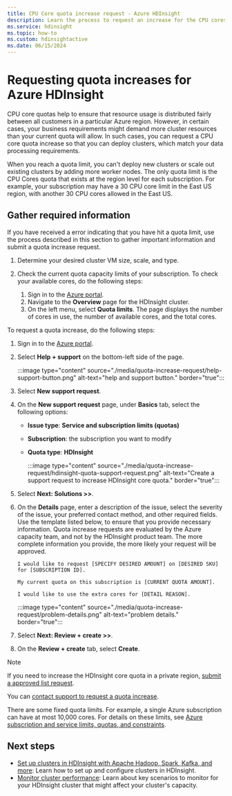 ```yaml
---
title: CPU Core quota increase request - Azure HDInsight 
description: Learn the process to request an increase for the CPU cores allocated to your subscription.
ms.service: hdinsight
ms.topic: how-to
ms.custom: hdinsightactive
ms.date: 06/15/2024
---
```

# Requesting quota increases for Azure HDInsight

CPU core quotas help to ensure that resource usage is distributed fairly between all customers in a particular Azure region. However, in certain cases, your business requirements might demand more cluster resources than your current quota will allow. In such cases, you can request a CPU core quota increase so that you can deploy clusters, which match your data processing requirements.

When you reach a quota limit, you can't deploy new clusters or scale out existing clusters by adding more worker nodes. The only quota limit is the CPU Cores quota that exists at the region level for each subscription. For example, your subscription may have a 30 CPU core limit in the East US region, with another 30 CPU cores allowed in the East US.

## Gather required information

If you have received a error indicating that you have hit a quota limit, use the process described in this section to gather important information and submit a quota increase request.

1. Determine your desired cluster VM size, scale, and type.
1. Check the current quota capacity limits of your subscription. To check your available cores, do the following steps:

    1. Sign in to the [Azure portal](https://portal.azure.com/).
    1. Navigate to the **Overview** page for the HDInsight cluster.
    1. On the left menu, select **Quota limits**. The page displays the number of cores in use, the number of available cores, and the total cores.

To request a quota increase, do the following steps:

1. Sign in to the [Azure portal](https://portal.azure.com/).
1. Select **Help + support** on the bottom-left side of the page.

    :::image type="content" source="./media/quota-increase-request/help-support-button.png" alt-text="help and support button." border="true":::

1. Select **New support request**.
1. On the **New support request** page, under **Basics** tab, select the following options:

   - **Issue type**: **Service and subscription limits (quotas)**
   - **Subscription**: the subscription you want to modify
   - **Quota type**: **HDInsight**

     :::image type="content" source="./media/quota-increase-request/hdinsight-quota-support-request.png" alt-text="Create a support request to increase HDInsight core quota." border="true":::

1. Select **Next: Solutions >>**.
1. On the **Details** page, enter a description of the issue, select the severity of the issue, your preferred contact method, and other required fields. Use the template listed below, to ensure that you provide necessary information. Quota increase requests are evaluated by the Azure capacity team, and not by the HDInsight product team. The more complete information you provide, the more likely your request will be approved.

   ```text
   I would like to request [SPECIFY DESIRED AMOUNT] on [DESIRED SKU] for [SUBSCRIPTION ID].
   
   My current quota on this subscription is [CURRENT QUOTA AMOUNT].
   
   I would like to use the extra cores for [DETAIL REASON].
   ```

   :::image type="content" source="./media/quota-increase-request/problem-details.png" alt-text="problem details." border="true":::

1. Select **Next: Review + create >>**.
1. On the **Review + create** tab, select **Create**.

> [!NOTE]  
> If you need to increase the HDInsight core quota in a private region, [submit a approved list request](https://aka.ms/canaryintwhitelist).

You can [contact support to request a quota increase](../azure-portal/supportability/regional-quota-requests.md).

There are some fixed quota limits. For example, a single Azure subscription can have at most 10,000 cores. For details on these limits, see [Azure subscription and service limits, quotas, and constraints](../azure-resource-manager/management/azure-subscription-service-limits.md).

## Next steps

* [Set up clusters in HDInsight with Apache Hadoop, Spark, Kafka, and more](hdinsight-hadoop-provision-linux-clusters.md): Learn how to set up and configure clusters in HDInsight.
* [Monitor cluster performance](hdinsight-key-scenarios-to-monitor.md): Learn about key scenarios to monitor for your HDInsight cluster that might affect your cluster's capacity.
